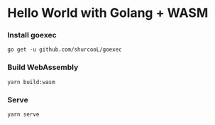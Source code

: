 # Hello World with Golang + WASM

### Install goexec

```go get -u github.com/shurcooL/goexec```

### Build WebAssembly

```yarn build:wasm```

### Serve

```yarn serve```
